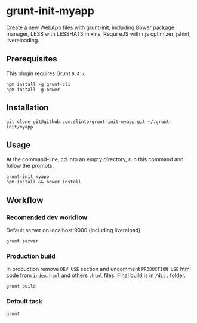 # grunt-init-myapp

Create a new WebApp files with [grunt-init][], including Bower package manager, LESS with LESSHAT3 mixins, RequireJS with r.js optimizer, jshint, livereloading.

[grunt-init]: http://gruntjs.com/project-scaffolding

## Prerequisites
This plugin requires Grunt ```0.4.x```
```
npm install -g grunt-cli
npm install -g bower
```

## Installation
```
git clone git@github.com:slinto/grunt-init-myapp.git ~/.grunt-init/myapp
```

## Usage

At the command-line, cd into an empty directory, run this command and follow the prompts.

```
grunt-init myapp
npm install && bower install
```

## Workflow

### Recomended dev workflow
Default server on localhost:9000 (including livereload)
```
grunt server
```

### Production build
In production remove ```DEV USE``` section and uncomment ```PRODUCTION USE``` html code from ```index.html``` and others ```.html``` files. Final build is in ```/dist``` folder.
```
grunt build
```

### Default task
```
grunt
```
